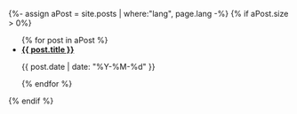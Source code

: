 {%- assign aPost = site.posts | where:"lang", page.lang -%}
{% if aPost.size > 0%}

  <ul class="post-list">
    {% for post in aPost %}
      <li>
        <strong>
          <a class="post-link" href="{{ post.url | prepend: site.baseurl}}">{{ post.title }}</a>
        </strong>
        <p>{{ post.date | date: "%Y-%M-%d" }}</p>
      </li>
    {% endfor %}
  </ul>
{% endif %}
